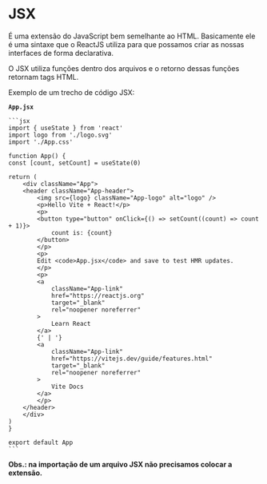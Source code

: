 # JSX

É uma extensão do JavaScript bem semelhante ao HTML. Basicamente ele é uma sintaxe que o ReactJS utiliza para que possamos criar as nossas interfaces de forma declarativa.

O JSX utiliza funções dentro dos arquivos e o retorno dessas funções retornam tags HTML.

Exemplo de um trecho de código JSX:

**`App.jsx`**

    ```jsx
    import { useState } from 'react'
    import logo from './logo.svg'
    import './App.css'

    function App() {
    const [count, setCount] = useState(0)

    return (
        <div className="App">
        <header className="App-header">
            <img src={logo} className="App-logo" alt="logo" />
            <p>Hello Vite + React!</p>
            <p>
            <button type="button" onClick={() => setCount((count) => count + 1)}>
                count is: {count}
            </button>
            </p>
            <p>
            Edit <code>App.jsx</code> and save to test HMR updates.
            </p>
            <p>
            <a
                className="App-link"
                href="https://reactjs.org"
                target="_blank"
                rel="noopener noreferrer"
            >
                Learn React
            </a>
            {' | '}
            <a
                className="App-link"
                href="https://vitejs.dev/guide/features.html"
                target="_blank"
                rel="noopener noreferrer"
            >
                Vite Docs
            </a>
            </p>
        </header>
        </div>
    )
    }

    export default App
    ```
**Obs.: na importação de um arquivo JSX não precisamos colocar a extensão.**